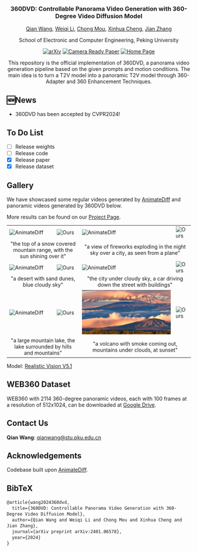 <div align="center">
<!-- <h1>360DVD</h1> -->
<h3>360DVD: Controllable Panorama Video Generation with 360-Degree Video Diffusion Model</h3>

[Qian Wang](https://akaneqwq.github.io/), [Weiqi Li](https://github.com/lwq20020127/), [Chong Mou](https://github.com/MC-E/), [Xinhua Cheng](https://cxh0519.github.io/), [Jian Zhang](https://jianzhang.tech/)

School of Electronic and Computer Engineering, Peking University

[![arXiv](https://img.shields.io/badge/arXiv-2401.06578-b31b1b.svg)](https://arxiv.org/abs/2401.06578)
[![Camera Ready Paper](https://img.shields.io/badge/Paper-<360DVD>-green.svg)](https://github.com/akaneqwq/360DVD/blob/main/__assets__/360DVD.pdf)
[![Home Page](https://img.shields.io/badge/Project-<Website>-blue.svg)](https://akaneqwq.github.io/360DVD/)
<!-- [![Hugging Face Spaces](https://img.shields.io/badge/%F0%9F%A4%97%20Hugging%20Face-Spaces-yellow)]() -->

This repository is the official implementation of 360DVD, a panorama video generation pipeline based on the given prompts and motion conditions. The main idea is to turn a T2V model into a panoramic T2V model through 360-Adapter and 360 Enhancement Techniques.

</div>

## 🆕News
- 360DVD has been accepted by CVPR2024!

## To Do List
- [ ] Release weights
- [ ] Release code
- [x] Release paper
- [x] Release dataset

## Gallery

We have showcased some regular videos generated by [AnimateDiff](https://github.com/guoyww/AnimateDiff) and panoramic videos generated by 360DVD below. 

More results can be found on our [Project Page](https://akaneqwq.github.io/360DVD/).

<table>
  <tr>
    <td><img src="__assets__/videos/1.gif" alt="AnimateDiff"></td>
    <td><img src="__assets__/videos/1_1.gif" alt="Ours"></td>
    <td><img src="__assets__/videos/2.gif" alt="AnimateDiff"></td>
    <td><img src="__assets__/videos/2_1.gif" alt="Ours"></td>
  </tr>
  <tr>
    <td colspan="2"><center>"the top of a snow covered mountain range, with the sun shining over it"</center></td>
    <td colspan="2"><center>"a view of fireworks exploding in the night sky over a city, as seen from a plane"</center></td>
  </tr>
  <tr>
    <td><img src="__assets__/videos/3.gif" alt="AnimateDiff"></td>
    <td><img src="__assets__/videos/3_1.gif" alt="Ours"></td>
    <td><img src="__assets__/videos/4.gif" alt="AnimateDiff"></td>
    <td><img src="__assets__/videos/4_1.gif" alt="Ours"></td>
  </tr>
  <tr>
    <td colspan="2"><center>"a desert with sand dunes, blue cloudy sky"</center></td>
    <td colspan="2"><center>"the city under cloudy sky, a car driving down the street with buildings"</center></td>
  </tr>
  <tr>
    <td><img src="__assets__/videos/5.gif" alt="AnimateDiff"></td>
    <td><img src="__assets__/videos/5_1.gif" alt="Ours"></td>
    <td><img src="__assets__/videos/6.gif" alt="AnimateDiff"></td>
    <td><img src="__assets__/videos/6_1.gif" alt="Ours"></td>
  </tr>
  <tr>
    <td colspan="2"><center>"a large mountain lake, the lake surrounded by hills and mountains"</center></td>
    <td colspan="2"><center>"a volcano with smoke coming out, mountains under clouds, at sunset"</center></td>
  </tr>
</table>

Model: [Realistic Vision V5.1](https://civitai.com/models/4201/realistic-vision-v20)

## WEB360 Dataset
WEB360 with 2114 360-degree panoramic videos, each with 100 frames at a resolution of 512x1024, can be downloaded at [Google Drive](https://drive.google.com/file/d/1W1eLmaP16GZOeisAR1q-y9JYP9gT1CRs).

## Contact Us
**Qian Wang**: [qianwang@stu.pku.edu.cn](mailto:qianwang@stu.pku.edu.cn)

## Acknowledgements
Codebase built upon [AnimateDiff](https://github.com/guoyww/AnimateDiff).

## BibTeX
```
@article{wang2024360dvd,
  title={360DVD: Controllable Panorama Video Generation with 360-Degree Video Diffusion Model},
  author={Qian Wang and Weiqi Li and Chong Mou and Xinhua Cheng and Jian Zhang},
  journal={arXiv preprint arXiv:2401.06578},
  year={2024}
}
```
